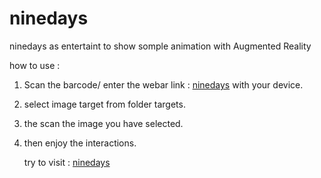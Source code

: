 # ninedays

ninedays as entertaint to show somple animation with Augmented Reality

how to use :

1. Scan the barcode/ enter the webar link : [ninedays](https://dramdani.github.io/ninedays/) with your device.
2. select image target from folder targets.
3. the scan the image you have selected.
4. then enjoy the interactions.

   try to visit : [ninedays](https://dramdani.github.io/ninedays/)
